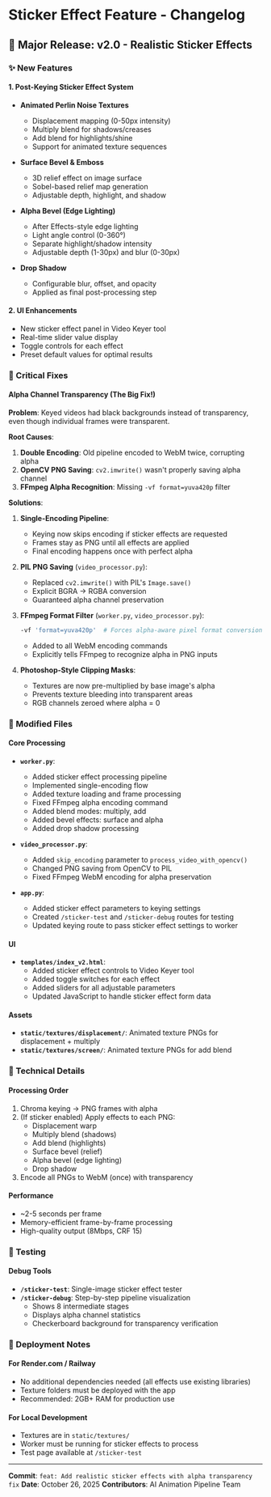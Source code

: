 # Sticker Effect Feature - Changelog

## 🎉 Major Release: v2.0 - Realistic Sticker Effects

### ✨ New Features

#### 1. Post-Keying Sticker Effect System
- **Animated Perlin Noise Textures**
  - Displacement mapping (0-50px intensity)
  - Multiply blend for shadows/creases
  - Add blend for highlights/shine
  - Support for animated texture sequences

- **Surface Bevel & Emboss**
  - 3D relief effect on image surface
  - Sobel-based relief map generation
  - Adjustable depth, highlight, and shadow

- **Alpha Bevel (Edge Lighting)**
  - After Effects-style edge lighting
  - Light angle control (0-360°)
  - Separate highlight/shadow intensity
  - Adjustable depth (1-30px) and blur (0-30px)

- **Drop Shadow**
  - Configurable blur, offset, and opacity
  - Applied as final post-processing step

#### 2. UI Enhancements
- New sticker effect panel in Video Keyer tool
- Real-time slider value display
- Toggle controls for each effect
- Preset default values for optimal results

### 🐛 Critical Fixes

#### Alpha Channel Transparency (The Big Fix!)
**Problem**: Keyed videos had black backgrounds instead of transparency, even though individual frames were transparent.

**Root Causes**:
1. **Double Encoding**: Old pipeline encoded to WebM twice, corrupting alpha
2. **OpenCV PNG Saving**: `cv2.imwrite()` wasn't properly saving alpha channel
3. **FFmpeg Alpha Recognition**: Missing `-vf format=yuva420p` filter

**Solutions**:
1. **Single-Encoding Pipeline**:
   - Keying now skips encoding if sticker effects are requested
   - Frames stay as PNG until all effects are applied
   - Final encoding happens once with perfect alpha

2. **PIL PNG Saving** (`video_processor.py`):
   - Replaced `cv2.imwrite()` with PIL's `Image.save()`
   - Explicit BGRA → RGBA conversion
   - Guaranteed alpha channel preservation

3. **FFmpeg Format Filter** (`worker.py`, `video_processor.py`):
   ```bash
   -vf 'format=yuva420p'  # Forces alpha-aware pixel format conversion
   ```
   - Added to all WebM encoding commands
   - Explicitly tells FFmpeg to recognize alpha in PNG inputs

4. **Photoshop-Style Clipping Masks**:
   - Textures are now pre-multiplied by base image's alpha
   - Prevents texture bleeding into transparent areas
   - RGB channels zeroed where alpha = 0

### 📝 Modified Files

#### Core Processing
- **`worker.py`**:
  - Added sticker effect processing pipeline
  - Implemented single-encoding flow
  - Added texture loading and frame processing
  - Fixed FFmpeg alpha encoding command
  - Added blend modes: multiply, add
  - Added bevel effects: surface and alpha
  - Added drop shadow processing

- **`video_processor.py`**:
  - Added `skip_encoding` parameter to `process_video_with_opencv()`
  - Changed PNG saving from OpenCV to PIL
  - Fixed FFmpeg WebM encoding for alpha preservation

- **`app.py`**:
  - Added sticker effect parameters to keying settings
  - Created `/sticker-test` and `/sticker-debug` routes for testing
  - Updated keying route to pass sticker effect settings to worker

#### UI
- **`templates/index_v2.html`**:
  - Added sticker effect controls to Video Keyer tool
  - Added toggle switches for each effect
  - Added sliders for all adjustable parameters
  - Updated JavaScript to handle sticker effect form data

#### Assets
- **`static/textures/displacement/`**: Animated texture PNGs for displacement + multiply
- **`static/textures/screen/`**: Animated texture PNGs for add blend

### 🔧 Technical Details

#### Processing Order
1. Chroma keying → PNG frames with alpha
2. (If sticker enabled) Apply effects to each PNG:
   - Displacement warp
   - Multiply blend (shadows)
   - Add blend (highlights)
   - Surface bevel (relief)
   - Alpha bevel (edge lighting)
   - Drop shadow
3. Encode all PNGs to WebM (once) with transparency

#### Performance
- ~2-5 seconds per frame
- Memory-efficient frame-by-frame processing
- High-quality output (8Mbps, CRF 15)

### 🎯 Testing

#### Debug Tools
- **`/sticker-test`**: Single-image sticker effect tester
- **`/sticker-debug`**: Step-by-step pipeline visualization
  - Shows 8 intermediate stages
  - Displays alpha channel statistics
  - Checkerboard background for transparency verification

### 🚀 Deployment Notes

#### For Render.com / Railway
- No additional dependencies needed (all effects use existing libraries)
- Texture folders must be deployed with the app
- Recommended: 2GB+ RAM for production use

#### For Local Development
- Textures are in `static/textures/`
- Worker must be running for sticker effects to process
- Test page available at `/sticker-test`

---

**Commit**: `feat: Add realistic sticker effects with alpha transparency fix`
**Date**: October 26, 2025
**Contributors**: AI Animation Pipeline Team

